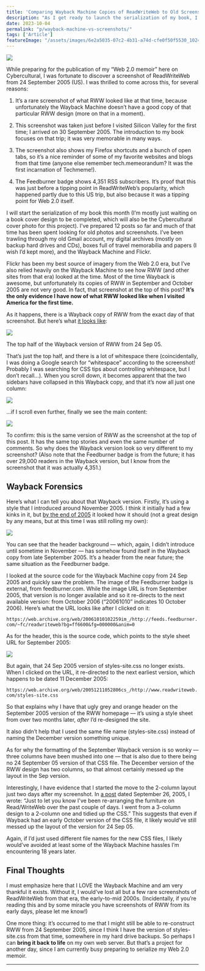 ```yaml
---
title: 'Comparing Wayback Machine Copies of ReadWriteWeb to Old Screenshots'
description: "As I get ready to launch the serialization of my book, I discover that old Wayback Machine copies of ReadWriteWeb aren't always reliable."
date: 2023-10-04
permalink: "p/wayback-machine-vs-screenshots/"
tags: ['Article']
featureImage: "/assets/images/6e2a5035-07c2-4b31-a74d-cfe0f50f5530_1024x742.jpg"
---
```


![](/assets/images/6e2a5035-07c2-4b31-a74d-cfe0f50f5530_1024x742.jpg)

While preparing for the publication of my “Web 2.0 memoir” here on Cybercultural, I was fortunate to discover a screenshot of ReadWriteWeb from 24 September 2005 (US). I was thrilled to come across this, for several reasons:

1.  It’s a rare screenshot of what RWW looked like at that time, because unfortunately the Wayback Machine doesn’t have a good copy of that particular RWW design (more on that in a moment).
    
2.  This screenshot was taken just before I visited Silicon Valley for the first time; I arrived on 30 September 2005. The introduction to my book focuses on that trip; it was very memorable in many ways.
    
3.  The screenshot also shows my Firefox shortcuts and a bunch of open tabs, so it’s a nice reminder of some of my favorite websites and blogs from that time (anyone else remember tech.memeorandum? It was the first incarnation of Techmeme!).
    
4.  The Feedburner badge shows 4,351 RSS subscribers. It’s proof that this was just before a tipping point in ReadWriteWeb’s popularity, which happened partly due to this US trip, but also because it was a tipping point for Web 2.0 itself.
    

I will start the serialization of my book this month (I’m mostly just waiting on a book cover design to be completed, which will also be the Cybercultural cover photo for this project). I’ve prepared 12 posts so far and much of that time has been spent looking for old photos and screenshots. I’ve been trawling through my old Gmail account, my digital archives (mostly on backup hard drives and CDs), boxes full of travel memorabilia and papers (I wish I’d kept more), and the Wayback Machine and Flickr.

Flickr has been my best source of imagery from the Web 2.0 era, but I’ve also relied heavily on the Wayback Machine to see how RWW (and other sites from that era) looked at the time. Most of the time Wayback is awesome, but unfortunately its copies of RWW in September and October 2005 are not very good. In fact, that screenshot at the top of this post? **It’s the only evidence I have now of what RWW looked like when I visited America for the first time.**

As it happens, there is a Wayback copy of RWW from the exact day of that screenshot. But here’s what [it looks like](https://web.archive.org/web/20050924133940if_/http://readwriteweb.com/):

![](/assets/images/358c0b41-6e8e-43ce-82f4-2cfa5e5d0f91_1986x774.png)

The top half of the Wayback version of RWW from 24 Sep 05.

That’s just the top half, and there is a lot of whitespace there (coincidentally, I was doing a Google search for “whitespace” according to the screenshot! Probably I was searching for CSS tips about controlling whitespace, but I don’t recall…). When you scroll down, it becomes apparent that the two sidebars have collapsed in this Wayback copy, and that it’s now all just one column:

![](/assets/images/f2368729-45ac-43bd-95a2-a9fc15eee8e2_1984x1386.png)

…if I scroll even further, finally we see the main content:

![](/assets/images/2180e6b8-c96f-4202-910a-12461f3f01c1_1986x1400.jpg)

To confirm: this is the same version of RWW as the screenshot at the top of this post. It has the same top stories and even the same number of comments. So why does the Wayback version look so very different to my screenshot? (Also note that the Feedburner badge is from the future; it has over 29,000 readers in the Wayback version, but I know from the screenshot that it was actually 4,351.)

Wayback Forensics
-----------------

Here’s what I can tell you about that Wayback version. Firstly, it’s using a style that I introduced around November 2005. I think it initially had a few kinks in it, but [by the end of 2005](https://web.archive.org/web/20051231151629if_/http://www.readwriteweb.com/) it looked how it should (not a great design by any means, but at this time I was still rolling my own):

![](/assets/images/426dc9e7-beb1-44ee-a799-9b3e555c21df_2118x1374.jpg)

You can see that the header background — which, again, I didn’t introduce until sometime in November — has somehow found itself in the Wayback copy from late September 2005. It’s a header from the near future; the same situation as the Feedburner badge.

I looked at the source code for the Wayback Machine copy from 24 Sep 2005 and quickly saw the problem. The image of the Feedburner badge is external, from feedburner.com. While the image URL is from September 2005, that version is no longer available and so it re-directs to the next available version: from October 2006 (“20061010” indicates 10 October 2006). Here’s what the URL looks like after I clicked on it:

```https://web.archive.org/web/20061010102259im_/http://feeds.feedburner.com/~fc/readwriteweb?bg=ff6600&fg=000000&anim=0```

As for the header, this is the source code, which points to the style sheet URL for September 2005:

![](/assets/images/f5a91e83-6b9d-44ef-8882-04865fec7871_2642x336.jpg)

But again, that 24 Sep 2005 version of styles-site.css no longer exists. When I clicked on the URL, it re-directed to the next earliest version, which happens to be dated 11 December 2005:

```https://web.archive.org/web/20051211052806cs_/http://www.readwriteweb.com/styles-site.css```

So that explains why I have that ugly grey and orange header on the September 2005 version of the RWW homepage — it’s using a style sheet from over two months later, _after_ I’d re-designed the site.

It also didn’t help that I used the same file name (styles-site.css) instead of naming the December version something unique.

As for why the formatting of the September Wayback version is so wonky — three columns have been mushed into one — that is also due to there being no 24 September 05 version of that CSS file. The December version of the RWW design has two columns, so that almost certainly messed up the layout in the Sep version.

Interestingly, I have evidence that I started the move to the 2-column layout just two days after my screenshot. In [a post](https://web.archive.org/web/20051018143905if_/http://www.readwriteweb.com/archives/002841.php) dated September 26, 2005, I wrote: “Just to let you know I've been re-arranging the furniture on Read/WriteWeb over the past couple of days. I went from a 3-column design to a 2-column one and tidied up the CSS.” This suggests that even if Wayback had an early October version of the CSS file, it likely would’ve still messed up the layout of the version for 24 Sep 05.

Again, if I’d just used different file names for the new CSS files, I likely would’ve avoided at least some of the Wayback Machine hassles I’m encountering 18 years later.

Final Thoughts
--------------

I must emphasize here that I LOVE the Wayback Machine and am very thankful it exists. Without it, I would’ve lost all but a few rare screenshots of ReadWriteWeb from that era, the early-to-mid 2000s. (Incidentally, if you’re reading this and by some miracle you have screenshots of RWW from its early days, please let me know!)

One more thing: it’s occurred to me that I might still be able to re-construct RWW from 24 September 2005, since I think I have the version of styles-site.css from that time, somewhere in my hard drive backups. So perhaps I can **bring it back to life** on my own web server. But that’s a project for another day, since I am currently busy preparing to serialize my Web 2.0 memoir.

* * *